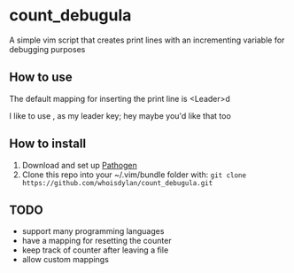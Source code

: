 count_debugula
==============

A simple vim script that creates print lines with an incrementing variable for debugging purposes

How to use
-
The default mapping for inserting the print line is \<Leader>d

I like to use , as my leader key; hey maybe you'd like that too

How to install
-
1.  Download and set up [Pathogen](https://github.com/tpope/vim-pathogen)
2.  Clone this repo into your ~/.vim/bundle folder with: `git clone https://github.com/whoisdylan/count_debugula.git`

TODO
-
- support many programming languages
- have a mapping for resetting the counter
- keep track of counter after leaving a file
- allow custom mappings
